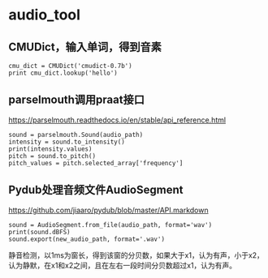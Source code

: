 # audio_tool
## CMUDict，输入单词，得到音素
```
cmu_dict = CMUDict('cmudict-0.7b')
print cmu_dict.lookup('hello')
```
## parselmouth调用praat接口
https://parselmouth.readthedocs.io/en/stable/api_reference.html
```
sound = parselmouth.Sound(audio_path)
intensity = sound.to_intensity()
print(intensity.values)
pitch = sound.to_pitch()
pitch_values = pitch.selected_array['frequency']
```
## Pydub处理音频文件AudioSegment
https://github.com/jiaaro/pydub/blob/master/API.markdown
```
sound = AudioSegment.from_file(audio_path, format='wav')
print(sound.dBFS)
sound.export(new_audio_path, format='.wav')
```
静音检测，以1ms为窗长，得到该窗的分贝数，如果大于x1，认为有声，小于x2，认为静默，在x1和x2之间，且在左右一段时间分贝数超过x1，认为有声。
